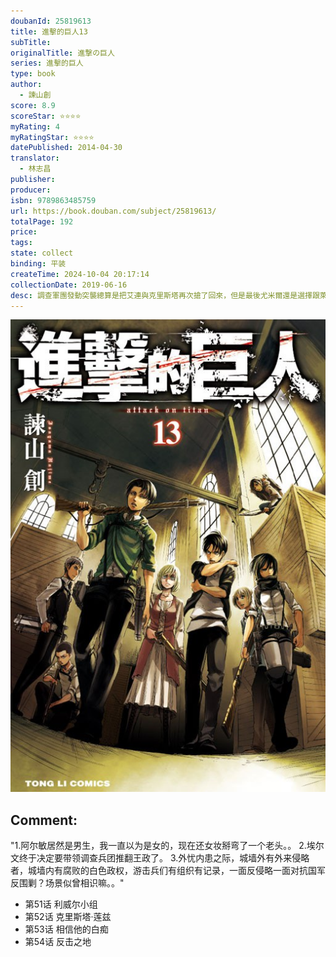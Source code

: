 ```yaml
---
doubanId: 25819613
title: 進擊的巨人13
subTitle: 
originalTitle: 進撃の巨人
series: 進擊的巨人
type: book
author: 
  - 諫山創
score: 8.9
scoreStar: ⭐⭐⭐⭐
myRating: 4
myRatingStar: ⭐⭐⭐⭐
datePublished: 2014-04-30
translator: 
  - 林志昌
publisher: 
producer: 
isbn: 9789863485759
url: https://book.douban.com/subject/25819613/
totalPage: 192
price: 
tags: 
state: collect
binding: 平装
createTime: 2024-10-04 20:17:14
collectionDate: 2019-06-16
desc: 調查軍團發動突襲總算是把艾連與克里斯塔再次搶了回來，但是最後尤米爾還是選擇跟萊納他們一起。另一方面，漢吉針對拉加哥村所發生的狀況推斷，這次所面對的巨人很可能就是拉加哥村的居民所變成的，也就是巨人跟人類之間其實有某種關聯。
---
```


![image](99.Attachments/Files/s27270786.jpg)

Comment: 
---
"1.阿尔敏居然是男生，我一直以为是女的，现在还女妆掰弯了一个老头。。 2.埃尔文终于决定要带领调查兵团推翻王政了。 3.外忧内患之际，城墙外有外来侵略者，城墙内有腐败的白色政权，游击兵们有组织有记录，一面反侵略一面对抗国军反围剿？场景似曾相识嘛。。"


  - 第51话  利威尔小组
  - 第52话  克里斯塔·莲兹
  - 第53话  相信他的白痴
  - 第54话  反击之地
